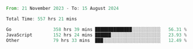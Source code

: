 <!--START_SECTION:waka-->

```rust
From: 21 November 2023 - To: 15 August 2024

Total Time: 557 hrs 21 mins

Go                358 hrs 39 mins ██████████████░░░░░░░░░░░   56.31 %
JavaScript        152 hrs 24 mins ██████░░░░░░░░░░░░░░░░░░░   23.93 %
Other             79 hrs 33 mins  ███░░░░░░░░░░░░░░░░░░░░░░   12.49 %
```

<!--END_SECTION:waka-->

